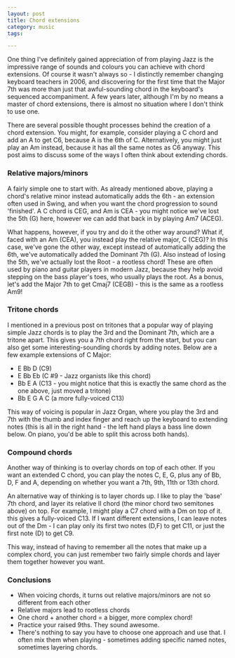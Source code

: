 ```yaml
---
layout: post
title: Chord extensions
category: music
tags:

---
```


One thing I've definitely gained appreciation of from playing Jazz is the impressive range of sounds and colours you can achieve with chord extensions. Of course it wasn't always so - I distinctly remember changing keyboard teachers in 2006, and discovering for the first time that the Major 7th was more than just that awful-sounding chord in the keyboard's sequenced accompaniment. A few years later, although I'm by no means a master of chord extensions, there is almost no situation where I don't think to use one.

There are several possible thought processes behind the creation of a chord extension. You might, for example, consider playing a C chord and add an A to get C6, because A is the 6th of C. Alternatively, you might just play an Am instead, because it has all the same notes as C6 anyway. This post aims to discuss some of the ways I often think about extending chords.

### Relative majors/minors
A fairly simple one to start with. As already mentioned above, playing a chord's relative minor instead automatically adds the 6th - an extension often used in Swing, and when you want the chord progression to sound 'finished'. A C chord is CEG, and Am is CEA - you might notice we've lost the 5th (G) here, however we can add that back in by playing Am7 (ACEG).

What happens, however, if you try and do it the other way around? What if, faced with an Am (CEA), you instead play the relative major, C (CEG)? In this case, we've gone the other way, except instead of automatically adding the 6th, we've automatically added the Dominant 7th (G). Also instead of losing the 5th, we've actually lost the Root - a rootless chord! These are often used by piano and guitar players in modern Jazz, because they help avoid stepping on the bass player's toes, who usually plays the root. As a bonus, let's add the Major 7th to get Cmaj7 (CEGB) - this is the same as a rootless Am9!

### Tritone chords
I mentioned in a previous post on tritones that a popular way of playing simple Jazz chords is to play the 3rd and the Dominant 7th, which are a tritone apart. This gives you a 7th chord right from the start, but you can also get some interesting-sounding chords by adding notes. Below are a few example extensions of C Major:

- E Bb D (C9)
- E Bb Eb (C \#9 - Jazz organists like this chord)
- Bb E A (C13 - you might notice that this is exactly the same chord as the one above, just moved a tritone)
- Bb E G A C (a more fully-voiced C13)

This way of voicing is popular in Jazz Organ, where you play the 3rd and 7th with the thumb and index finger and reach up the keyboard to extending notes (this is all in the right hand - the left hand plays a bass line down below. On piano, you'd be able to split this across both hands).

### Compound chords
Another way of thinking is to overlay chords on top of each other. If you want an extended C chord, you can play the notes C, E, G, plus any of Bb, D, F and A, depending on whether you want a 7th, 9th, 11th or 13th chord.

An alternative way of thinking is to layer chords up. I like to play the 'base' 7th chord, and layer its relative II chord (the minor chord two semitones above) on top. For example, I might play a C7 chord with a Dm on top of it. this gives a fully-voiced C13. If I want different extensions, I can leave notes out of the Dm - I can play only its first two notes (D,F) to get C11, or just the first note (D) to get C9.

This way, instead of having to remember all the notes that make up a complex chord, you can just remember two fairly simple chords and layer them together however you want.

### Conclusions
- When voicing chords, it turns out relative majors/minors are not so different from each other
- Relative majors lead to rootless chords
- One chord + another chord = a bigger, more complex chord!
- Practice your raised 9ths. They sound awesome.
- There's nothing to say you have to choose one approach and use that. I often mix them when playing - sometimes adding specific named notes, sometimes layering chords.
